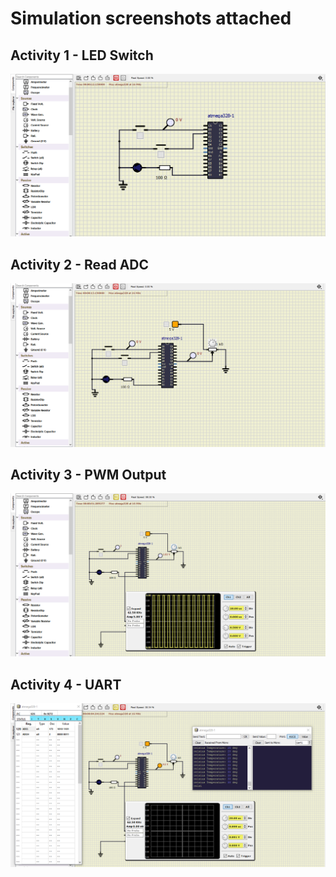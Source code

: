 # Simulation screenshots attached

## Activity 1 - LED Switch
<img src = "https://github.com/yashwanthabhilash/EmbeddedCProject/blob/57397982a487c223687eb17db51ac8f2eb778ce7/Simulation/Activity1.png"/>

## Activity 2 - Read ADC
<img src = "https://github.com/yashwanthabhilash/EmbeddedCProject/blob/57397982a487c223687eb17db51ac8f2eb778ce7/Simulation/Activity2.png"/>

## Activity 3 - PWM Output
<img src = "https://github.com/yashwanthabhilash/EmbeddedCProject/blob/57397982a487c223687eb17db51ac8f2eb778ce7/Simulation/Activity3.png"/>

## Activity 4 - UART
<img src = "https://github.com/yashwanthabhilash/EmbeddedCProject/blob/57397982a487c223687eb17db51ac8f2eb778ce7/Simulation/Activity4.png"/>

